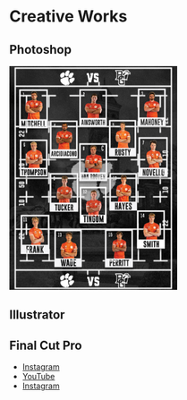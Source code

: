 # Creative Works

## Photoshop

<img src="full.jpg" alt="Match Day Lineup" width="300" height="400">

## Illustrator



## Final Cut Pro

- [Instagram](https://www.instagram.com/clemsonmensrugby/)
- [YouTube](https://www.youtube.com/@coledigregorio4176)
- [Instagram](https://www.instagram.com/coledigregorio/)

